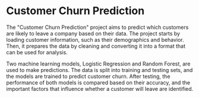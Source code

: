 # Customer Churn Prediction
The "Customer Churn Prediction" project aims to predict which customers are likely to leave a company based on their data. The project starts by loading customer information, such as their demographics and behavior. Then, it prepares the data by cleaning and converting it into a format that can be used for analysis.

Two machine learning models, Logistic Regression and Random Forest, are used to make predictions. The data is split into training and testing sets, and the models are trained to predict customer churn. After testing, the performance of both models is compared based on their accuracy, and the important factors that influence whether a customer will leave are identified.
